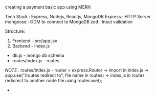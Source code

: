 creating a payment basic app using MERN 

Tech Stack : Express, Nodejs, Reactjs, MongoDB
Express : HTTP Server
mongoose : ODM to connect to MongoDB
zod : Input validation 


Structure: 
1. Frontend - src/app.jsx
2. Backend - index.js
 - db.js - mongo db schema
 - routes/index.js - routes 

*NOTE* : routes/index.js - router = express.Router -> import in index.js -> app.use("/routes redirect to", file name in routes) -> index.js in routes redicrect to another route file using router.use(); 

 - 